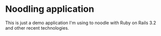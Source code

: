 # Noodling application

This is just a demo application I'm using to noodle with Ruby on Rails 3.2 and other recent technologies.